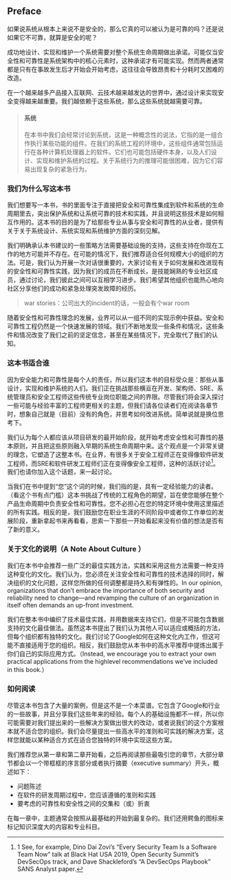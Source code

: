 ## Preface

如果说系统从根本上来说不是安全的，那么它真的可以被认为是可靠的吗？还是说如果它不可靠，就算是安全的呢？

成功地设计、实现和维护一个系统需要对整个系统生命周期做出承诺。可能仅当安全性和可靠性是系统架构中的核心元素时，这种承诺才有可能实现。然而两者通常都是只有在事故发生后才开始会开始考虑，这往往会导致昂贵和十分耗时又困难的改造。

在一个越来越多产品接入互联网、云技术越来越发达的世界中，通过设计来实现安全变得越来越重要。我们越依赖于这些系统，那么这些系统就越需要可靠。

> ####  **系统**
>
> 在本书中我们会经常讨论到系统，这是一种概念性的说法，它指的是一组合作执行某些功能的组件。在我们的系统工程的环境中，这些组件通常包括运行在各种计算机处理器上的软件。它们也可能包括硬件本身，以及人们设计、实现和维护系统的过程。关于系统行为的推理可能很困难，因为它们容易出现复杂的紧急行为。

### 我们为什么写这本书

我们想要写一本书，书的里面专注于直接把安全和可靠性集成到软件和系统的生命周期里去，突出保护系统和让系统可靠的技术和实践，并且说明这些技术是如何相互作用的。这本书的目的是为了给那些专业从事与安全和可靠性的从业者，提供有关于关于系统设计、系统实现和系统维护方面的深刻见解。

我们明确承认本书建议的一些策略方法需要基础设施的支持，这些支持在你现在工作的地方可能并不存在。在可能的情况下，我们推荐适合任何规模大小的组织的方法。可是，我们认为开展一次对话很重要的，大家讨论有关于如何发展和改进现有的安全性和可靠性实践，因为我们的成员在不断成长，是技能娴熟的专业社区成员，通过讨论，我们彼此之间可以互相学习进步。我们希望其他组织也能热心地向社区分享他们的成功和紧急处理突发故障的经历。

> war stories：公司出大的incident的话，一般会有个war room

随着安全性和可靠性理念的发展，业界可以从一组不同的实现示例中获益。安全和可靠性工程仍然是一个快速发展的领域。我们不断地发现一些条件和情况，这些条件和情况改变了我们之前的坚定信念，甚至在某些情况下，完全取代了我们的认知。

### 这本书适合谁

因为安全能力和可靠性是每个人的责任，所以我们这本书的目标受众是：那些从事设计，实现和维护系统的人们。我们正在挑战那些横亘在开发、架构师、SRE、系统管理员和安全工程师这些传统专业岗位职能之间的界限。尽管我们将会深入探讨一些可能与经验丰富的工程师更相关的主题，但我们请各位读者们在阅读各章节时，想象自己就是（目前）没有的角色，并思考如何改进系统。简单说就是换位思考下。

我们认为每个人都应该从项目研发的最开始阶段，就开始考虑安全性和可靠性的基本原则，并且把这些原则融入早期的系统生命周期中来。这个观点是一个非常关键的理念，它塑造了这整本书。在业界，有很多关于安全工程师正在变得像软件研发工程师，而SRE和软件研发工程师们正在变得像安全工程师，这种的活跃讨论[^1]。我们也请你加入这个话题，来一起讨论。


当我们在书中提到“您”这个词的时候，我们指的是，具有一定经验能力的读者。（看这个书有点门槛）这本书挑战了传统的工程角色的期望，旨在使您能够在整个产品生命周期中负责安全性和可靠性。您不必担心在您的特定环境中使用这里描述的所有实践。相反的是，我们鼓励您在职业生涯的不同阶段中或者你工作单位的发展阶段，重新拿起书来再看看，思索一下那些一开始看起来没有价值的想法是否有了新的意义。

### 关于文化的说明（A Note About Culture ）

我们在本书中会推荐一些广泛的最佳实践方法，实践和采用这些方法需要一种支持这种变化的文化。我们认为，您必须在关注安全性和可靠性的技术选择的同时，解决组织的文化问题，这样您所做的任何调整都是持久和有弹性的。In our opinion, organizations that don’t embrace the importance of both security and reliability need to change—and revamping the culture of an organization in itself often demands an up-front investment.

我们在整本书中编织了技术最佳实践，并用数据来支持它们，但是不可能包含数据支持的文化最佳做法。虽然这本书提出了我们认为其他人可以适应或概括的方法，但每个组织都有独特的文化。我们讨论了Google如何在这种文化内工作，但这可能不直接适用于您的组织。相反，我们鼓励您从本书中的高水平推荐中提炼出属于你们自己的实际应用方式。（Instead, we encourage you to extract your own practical applications from the highlevel recommendations we’ve included in this book.）

### 如何阅读

尽管这本书包含了大量的案例，但是这不是一个本菜谱。它包含了Google和行业的一些故事，并且分享我们这些年来的经验。每个人的基础设施都不一样，所以你可能需要对我们提出来的一些解决方案做出很大的改动，或者说我们的这个方案根本就不适合您的组织。我们会尽量提出一些高水平的准则和可实践的解决方案，这样您就能以某种适合方式在适合您独特的环境中实现这些方案。

我们推荐您从第一章和第二章开始看，之后再阅读那些最吸引您的章节，大部分章节都会以一个带框框的序言部分或者执行摘要（executive summary）开头，概述如下：

- 问题陈述
- 在软件的研发周期过程中，您应该遵循的准则和实践
- 要考虑的可靠性和安全性之间的交集和（或）折衷

在每一章中，主题通常会按照从最基础的开始到最复杂的。我们还用鳄鱼的图标来标记知识深度大的内容和专业科目。

[^1]:1 See, for example, Dino Dai Zovi’s “Every Security Team Is a Software Team Now” talk at Black Hat USA 2019, Open Security Summit’s DevSecOps track, and Dave Shackleford’s “A DevSecOps Playbook” SANS Analyst paper.

